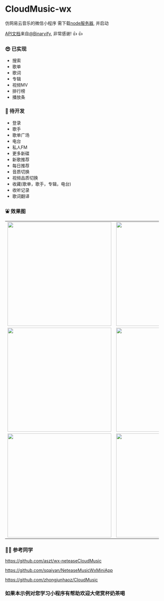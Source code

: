 # CloudMusic-wx

仿网易云音乐的微信小程序 需下载[node服务器](https://github.com/Binaryify/NeteaseCloudMusicApi), 并启动

[API文档](https://binaryify.github.io/NeteaseCloudMusicApi/#/)来自[@Binaryify](https://github.com/Binaryify), 非常感谢! 👍 👍

### 😎 已实现

* 搜索
* 歌单
* 歌词
* 专辑
* 视频MV
* 排行榜
* 播放条

### 👏 待开发

* 登录
* 歌手
* 歌单广场
* 电台
* 私人FM
* 更多新碟
* 新歌推荐
* 每日推荐
* 音质切换
* 视频品质切换
* 收藏(歌单，歌手，专辑，电台)
* 收听记录
* 歌词翻译

### ⛲ 效果图

<table>
  <tr>
    <td><image width="340" src="https://github.com/jww997/CloudMusic-wx/blob/master/other/1.png"/></td>
    <td><image width="340" src="https://github.com/jww997/CloudMusic-wx/blob/master/other/2.png"/></td>
  </tr>
  <tr>
    <td><image width="340" src="https://github.com/jww997/CloudMusic-wx/blob/master/other/3.png"/></td>
    <td><image width="340" src="https://github.com/jww997/CloudMusic-wx/blob/master/other/4.png"/></td>
  </tr>
  <tr>
    <td><image width="340" src="https://github.com/jww997/CloudMusic-wx/blob/master/other/5.png"/></td>
    <td><image width="340" src="https://github.com/jww997/CloudMusic-wx/blob/master/other/6.png"/></td>
  </tr>
</table>

### 👯‍♂️ 参考同学

https://github.com/aszt/wx-neteaseCloudMusic

https://github.com/sqaiyan/NeteaseMusicWxMiniApp

https://github.com/zhongjunhaoz/CloudMusic

### 如果本示例对您学习小程序有帮助欢迎大佬赏杯奶茶喝
